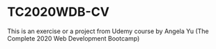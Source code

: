 # TC2020WDB-CV
This is an exercise or a project from Udemy course by Angela Yu (The Complete 2020 Web Development Bootcamp)

